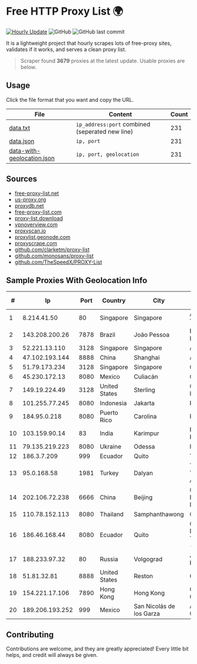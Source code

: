 
# Free HTTP Proxy List 🌍

[![Hourly Update](https://github.com/mertguvencli/http-proxy-list/actions/workflows/main.yml/badge.svg?branch=main)](https://github.com/mertguvencli/http-proxy-list/actions/workflows/main.yml)
![GitHub](https://img.shields.io/github/license/mertguvencli/http-proxy-list)
![GitHub last commit](https://img.shields.io/github/last-commit/mertguvencli/http-proxy-list)

It is a lightweight project that hourly scrapes lots of free-proxy sites, validates if it works, and serves a clean proxy list.


> Scraper found **3679** proxies at the latest update. Usable proxies are below.

## Usage

Click the file format that you want and copy the URL.


|File|Content|Count|
|----|-------|-----|
|[data.txt](https://raw.githubusercontent.com/mertguvencli/http-proxy-list/main/proxy-list/data.txt)|`ip_address:port` combined (seperated new line)|231|
|[data.json](https://raw.githubusercontent.com/mertguvencli/http-proxy-list/main/proxy-list/data.json)|`ip, port`|231|
|[data-with-geolocation.json](https://raw.githubusercontent.com/mertguvencli/http-proxy-list/main/proxy-list/data-with-geolocation.json)|`ip, port, geolocation`|231|

## Sources

* [free-proxy-list.net](https://free-proxy-list.net)
* [us-proxy.org](https://www.us-proxy.org)
* [proxydb.net](http://proxydb.net)
* [free-proxy-list.com](https://free-proxy-list.com/?page=&port=&type%5B%5D=http&type%5B%5D=https&up_time=0&search=Search)
* [proxy-list.download](https://www.proxy-list.download/HTTP)
* [vpnoverview.com](https://vpnoverview.com/privacy/anonymous-browsing/free-proxy-servers)
* [proxyscan.io](https://www.proxyscan.io)
* [proxylist.geonode.com](https://proxylist.geonode.com/api/proxy-list?limit=300&page=1&sort_by=lastChecked&sort_type=desc&protocols=http,https)
* [proxyscrape.com](https://api.proxyscrape.com/v2/?request=displayproxies&protocol=http&timeout=10000&country=all&ssl=all&anonymity=all)
* [github.com/clarketm/proxy-list](https://raw.githubusercontent.com/clarketm/proxy-list/master/proxy-list-raw.txt)
* [github.com/monosans/proxy-list](https://raw.githubusercontent.com/monosans/proxy-list/main/proxies/http.txt)
* [github.com/TheSpeedX/PROXY-List](https://raw.githubusercontent.com/TheSpeedX/PROXY-List/master/http.txt)


## Sample Proxies With Geolocation Info

|#|Ip|Port|Country|City|Internet Service Provider|
|-|--|----|-------|----|-------------------------|
|1|8.214.41.50|80|Singapore|Singapore|Alibaba (US) Technology Co., Ltd.|
|2|143.208.200.26|7878|Brazil|João Pessoa|Eternal VÔdeo Locadora Ltda|
|3|52.221.13.110|3128|Singapore|Singapore|Amazon.com, Inc.|
|4|47.102.193.144|8888|China|Shanghai|Addresses CNNIC|
|5|51.79.173.234|3128|Singapore|Singapore|OVH SAS|
|6|45.230.172.13|8080|Mexico|Culiacán|Opsicome SA De CV|
|7|149.19.224.49|3128|United States|Sterling|Oculus Networks Inc|
|8|101.255.77.245|8080|Indonesia|Jakarta|PT Remala Abadi|
|9|184.95.0.218|8080|Puerto Rico|Carolina|PREPA Networks|
|10|103.159.90.14|83|India|Karimpur|Pegasuswave Private Limited|
|11|79.135.219.223|8080|Ukraine|Odessa|ICN Ltd.|
|12|186.3.7.209|999|Ecuador|Quito|Telconet S.A|
|13|95.0.168.58|1981|Turkey|Dalyan|Turk Telekomunikasyon Anonim Sirketi|
|14|202.106.72.238|6666|China|Beijing|China Unicom Beijing Province Network|
|15|110.78.152.113|8080|Thailand|Samphanthawong|CAT-BB|
|16|186.46.168.44|8080|Ecuador|Quito|Corporacion Nacional De Telecomunicaciones - CNT EP|
|17|188.233.97.32|80|Russia|Volgograd|JSC "ER-Telecom Holding"|
|18|51.81.32.81|8888|United States|Reston|OVH SAS|
|19|154.221.17.106|7890|Hong Kong|Hong Kong|Guangzhou Yisu Cloud Limited|
|20|189.206.193.252|999|Mexico|San Nicolás de los Garza|Alestra, S. de R.L. de C.V.|



## Contributing

Contributions are welcome, and they are greatly appreciated! Every
little bit helps, and credit will always be given.

